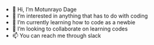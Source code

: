 - 👋 Hi, I’m Motunrayo Dage
- 👀 I’m interested in anything that has to do with coding
- 🌱 I’m currently learning how to code as a newbie
- 💞️ I’m looking to collaborate on learning codes
- 📫 You can reach me through slack

<!---
motunrayo93/motunrayo93 is a ✨ special ✨ repository because its `README.md` (this file) appears on your GitHub profile.
You can click the Preview link to take a look at your changes.
